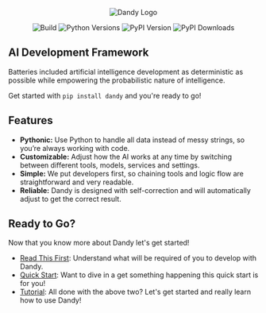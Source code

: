 <p align="center">
    <img class="dandy-logo" alt="Dandy Logo" src="/static/img/dandy_logo_512.png" />
</p>

<p align="center">
    <img alt="Build" src="https://img.shields.io/github/actions/workflow/status/stratusadv/dandy/run_tests.yml">
    <img alt="Python Versions" src="https://img.shields.io/pypi/pyversions/dandy">
    <img alt="PyPI Version" src="https://img.shields.io/pypi/v/dandy">
    <img alt="PyPI Downloads" src="https://img.shields.io/pypi/dm/dandy">
</p>

## AI Development Framework

Batteries included artificial intelligence development as deterministic as possible while empowering the probabilistic nature of intelligence.

Get started with `pip install dandy` and you're ready to go!

## Features

- **Pythonic:** Use Python to handle all data instead of messy strings, so you’re always working with code.
- **Customizable:** Adjust how the AI works at any time by switching between different tools, models, services and settings.
- **Simple:** We put developers first, so chaining tools and logic flow are straightforward and very readable.
- **Reliable:** Dandy is designed with self-correction and will automatically adjust to get the correct result.

## Ready to Go?

Now that you know more about Dandy let's get started!

- [Read This First](landing/read_this_first.md): Understand what will be required of you to develop with Dandy.
- [Quick Start](landing/quick_start.md): Want to dive in a get something happening this quick start is for you!
- [Tutorial](tutorials/setup.md): All done with the above two? Let's get started and really learn how to use Dandy!

[//]: # (Do not delete below this line, it hides the title) 
# 